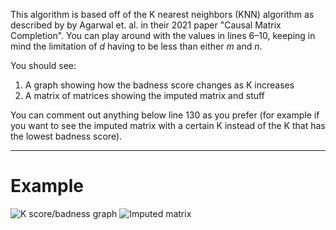 This algorithm is based off of the K nearest neighbors (KNN) algorithm as described by by Agarwal et. al. in their 2021 paper "Causal Matrix Completion". You can play around with the values in lines 6–10, keeping in mind the limitation of $d$ having to be less than either $m$ and $n$.

You should see:
1. A graph showing how the badness score changes as K increases
2. A matrix of matrices showing the imputed matrix and stuff

You can comment out anything below line 130 as you prefer (for example if you want to see the imputed matrix with a certain K instead of the K that has the lowest badness score).

- - -
# Example
![K score/badness graph]("./images/k_score_badness.png")
![Imputed matrix](".images/imputed_matrix.png")
